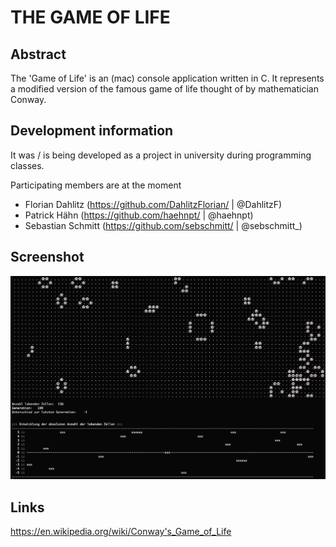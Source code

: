 # THE GAME OF LIFE

## Abstract

The 'Game of Life' is an (mac) console application written in C. It represents a modified version of the famous 
game of life thought of by mathematician Conway.

## Development information

It was / is being developed as a project in university during programming classes.

Participating members are at the moment
  - Florian Dahlitz (https://github.com/DahlitzFlorian/ | @DahlitzF)
  - Patrick Hähn (https://github.com/haehnpt/ | @haehnpt)
  - Sebastian Schmitt (https://github.com/sebschmitt/ | @sebschmitt_)
  
## Screenshot

![A screenshot of the application running in console](https://raw.githubusercontent.com/DahlitzFlorian/game-of-life/master/screen.png)

## Links

https://en.wikipedia.org/wiki/Conway's_Game_of_Life
